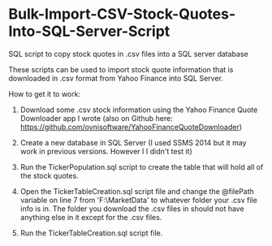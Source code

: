 # Bulk-Import-CSV-Stock-Quotes-Into-SQL-Server-Script
SQL script to copy stock quotes in .csv files into a SQL server database

These scripts can be used to import stock quote information that is downloaded in .csv format from Yahoo Finance into SQL Server.

How to get it to work:

1. Download some .csv stock information using the Yahoo Finance Quote Downloader app I wrote (also on Github here:
https://github.com/ovnisoftware/YahooFinanceQuoteDownloader)

2. Create a new database in SQL Server (I used SSMS 2014 but it may work in previous versions.  However I I didn't test it)

3. Run the TickerPopulation.sql script to create the table that will hold all of the stock quotes.

4. Open the TickerTableCreation.sql script file and change the @filePath variable on line 7 from 'F:\MarketData' to whatever folder your .csv file info is in.  The folder you download the .csv files in should not have anything else in it except for the .csv files.

5. Run the TickerTableCreation.sql script file.
